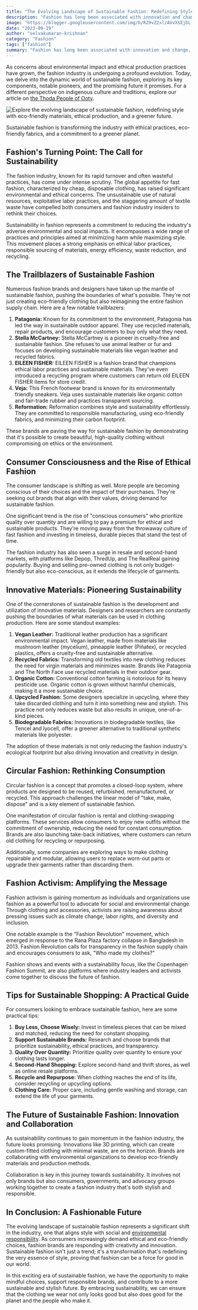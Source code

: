 ```yaml
---
title: "The Evolving Landscape of Sustainable Fashion: Redefining Style for a Greener Future"
description: "Fashion has long been associated with innovation and change, but in recent years, a new kind of transformation has taken center stage – the shift towa"
image: "https://blogger.googleusercontent.com/img/b/R29vZ2xl/AVvXsEjbL-LG2Gc6rok3zIsIGyi8-Wxvbnxv9ehQ6e5PS7zdhV-u8HDZQs_KbAfnSPn9Z-Z6nNLOcf1Rfp9OSqyirjnuebYuxC-LRPFyLxJ_NKoDmLVbkjDNY2uYqkkP77FJ_YJWrL07U2fsj_whtvv26vH71Y7k6UBl7IU2_xX2lEjZklLnl-GhGCiaO-3Q8qe8/s1600/Fashion%20technology%20evolving%20style%20for%20greener%20future.jpg"
date: "2023-09-19"
author: "selvakumaran-krishnan"
category: "Fashion"
tags: ["fashion"]
summary: "Fashion has long been associated with innovation and change, but in recent years, a new kind of transformation has taken center stage - the shift towards sustainable fashion."
---
```


As concerns about environmental impact and ethical production practices have grown, the fashion industry is undergoing a profound evolution. Today, we delve into the dynamic world of sustainable fashion, exploring its key components, notable pioneers, and the promising future it promises. For a different perspective on indigenous culture and traditions, explore our article on [the Thoda People of Ooty](https://www.wikimint.com/ooty-toda-people-nilgiris-guardians).

![Explore the evolving landscape of sustainable fashion, redefining style with eco-friendly materials, ethical production, and a greener future.](https://blogger.googleusercontent.com/img/b/R29vZ2xl/AVvXsEjbL-LG2Gc6rok3zIsIGyi8-Wxvbnxv9ehQ6e5PS7zdhV-u8HDZQs_KbAfnSPn9Z-Z6nNLOcf1Rfp9OSqyirjnuebYuxC-LRPFyLxJ_NKoDmLVbkjDNY2uYqkkP77FJ_YJWrL07U2fsj_whtvv26vH71Y7k6UBl7IU2_xX2lEjZklLnl-GhGCiaO-3Q8qe8/s1600/Fashion%20technology%20evolving%20style%20for%20greener%20future.jpg "Sustainable Fashion: Redefining Style for a Greener Future")

Sustainable fashion is transforming the industry with ethical practices, eco-friendly fabrics, and a commitment to a greener planet.

Fashion's Turning Point: The Call for Sustainability
----------------------------------------------------

The fashion industry, known for its rapid turnover and often wasteful practices, has come under intense scrutiny. The global appetite for fast fashion, characterized by cheap, disposable clothing, has raised significant environmental and ethical concerns. The unsustainable use of natural resources, exploitative labor practices, and the staggering amount of textile waste have compelled both consumers and fashion industry insiders to rethink their choices.

Sustainability in fashion represents a commitment to reducing the industry's adverse environmental and social impacts. It encompasses a wide range of practices and principles aimed at minimizing harm while maximizing style. This movement places a strong emphasis on ethical labor practices, responsible sourcing of materials, energy efficiency, waste reduction, and recycling.

The Trailblazers of Sustainable Fashion
---------------------------------------

Numerous fashion brands and designers have taken up the mantle of sustainable fashion, pushing the boundaries of what's possible. They're not just creating eco-friendly clothing but also reimagining the entire fashion supply chain. Here are a few notable trailblazers:

1.  **Patagonia:** Known for its commitment to the environment, Patagonia has led the way in sustainable outdoor apparel. They use recycled materials, repair products, and encourage customers to buy only what they need.
2.  **Stella McCartney:** Stella McCartney is a pioneer in cruelty-free and sustainable fashion. She refuses to use animal leather or fur and focuses on developing sustainable materials like vegan leather and recycled fabrics.
3.  **EILEEN FISHER:** EILEEN FISHER is a fashion brand that champions ethical labor practices and sustainable materials. They've even introduced a recycling program where customers can return old EILEEN FISHER items for store credit.
4.  **Veja:** This French footwear brand is known for its environmentally friendly sneakers. Veja uses sustainable materials like organic cotton and fair-trade rubber and practices transparent sourcing.
5.  **Reformation:** Reformation combines style and sustainability effortlessly. They are committed to responsible manufacturing, using eco-friendly fabrics, and minimizing their carbon footprint.

These brands are paving the way for sustainable fashion by demonstrating that it's possible to create beautiful, high-quality clothing without compromising on ethics or the environment.

Consumer Consciousness and the Rise of Ethical Fashion
------------------------------------------------------

The consumer landscape is shifting as well. More people are becoming conscious of their choices and the impact of their purchases. They're seeking out brands that align with their values, driving demand for sustainable fashion.

One significant trend is the rise of "conscious consumers" who prioritize quality over quantity and are willing to pay a premium for ethical and sustainable products. They're moving away from the throwaway culture of fast fashion and investing in timeless, durable pieces that stand the test of time.

The fashion industry has also seen a surge in resale and second-hand markets, with platforms like Depop, ThredUp, and The RealReal gaining popularity. Buying and selling pre-owned clothing is not only budget-friendly but also eco-conscious, as it extends the lifecycle of garments.

Innovative Materials: Pioneering Sustainability
-----------------------------------------------

One of the cornerstones of sustainable fashion is the development and utilization of innovative materials. Designers and researchers are constantly pushing the boundaries of what materials can be used in clothing production. Here are some standout examples:

1.  **Vegan Leather:** Traditional leather production has a significant environmental impact. Vegan leather, made from materials like mushroom leather (mycelium), pineapple leather (Piñatex), or recycled plastics, offers a cruelty-free and sustainable alternative.
2.  **Recycled Fabrics:** Transforming old textiles into new clothing reduces the need for virgin materials and minimizes waste. Brands like Patagonia and The North Face use recycled materials in their outdoor gear.
3.  **Organic Cotton:** Conventional cotton farming is notorious for its heavy pesticide use. Organic cotton is grown without harmful chemicals, making it a more sustainable choice.
4.  **Upcycled Fashion:** Some designers specialize in upcycling, where they take discarded clothing and turn it into something new and stylish. This practice not only reduces waste but also results in unique, one-of-a-kind pieces.
5.  **Biodegradable Fabrics:** Innovations in biodegradable textiles, like Tencel and lyocell, offer a greener alternative to traditional synthetic materials like polyester.

The adoption of these materials is not only reducing the fashion industry's ecological footprint but also driving innovation and creativity in design.

Circular Fashion: Rethinking Consumption
----------------------------------------

Circular fashion is a concept that promotes a closed-loop system, where products are designed to be reused, refurbished, remanufactured, or recycled. This approach challenges the linear model of "take, make, dispose" and is a key element of sustainable fashion.

One manifestation of circular fashion is rental and clothing-swapping platforms. These services allow consumers to enjoy new outfits without the commitment of ownership, reducing the need for constant consumption. Brands are also launching take-back initiatives, where customers can return old clothing for recycling or repurposing.

Additionally, some companies are exploring ways to make clothing repairable and modular, allowing users to replace worn-out parts or upgrade their garments rather than discarding them.

Fashion Activism: Amplifying the Message
----------------------------------------

Fashion activism is gaining momentum as individuals and organizations use fashion as a powerful tool to advocate for social and environmental change. Through clothing and accessories, activists are raising awareness about pressing issues such as climate change, labor rights, and diversity and inclusion.

One notable example is the "Fashion Revolution" movement, which emerged in response to the Rana Plaza factory collapse in Bangladesh in 2013. Fashion Revolution calls for transparency in the fashion supply chain and encourages consumers to ask, "Who made my clothes?"

Fashion shows and events with a sustainability focus, like the Copenhagen Fashion Summit, are also platforms where industry leaders and activists come together to discuss the future of fashion.

Tips for Sustainable Shopping: A Practical Guide
------------------------------------------------

For consumers looking to embrace sustainable fashion, here are some practical tips:

1.  **Buy Less, Choose Wisely:** Invest in timeless pieces that can be mixed and matched, reducing the need for constant shopping.
2.  **Support Sustainable Brands:** Research and choose brands that prioritize sustainability, ethical practices, and transparency.
3.  **Quality Over Quantity:** Prioritize quality over quantity to ensure your clothing lasts longer.
4.  **Second-Hand Shopping:** Explore second-hand and thrift stores, as well as online resale platforms.
5.  **Recycle and Repurpose:** When clothing reaches the end of its life, consider recycling or upcycling options.
6.  **Clothing Care:** Proper care, including gentle washing and storage, can extend the life of your garments.

The Future of Sustainable Fashion: Innovation and Collaboration
---------------------------------------------------------------

As sustainability continues to gain momentum in the fashion industry, the future looks promising. Innovations like 3D printing, which can create custom-fitted clothing with minimal waste, are on the horizon. Brands are collaborating with environmental organizations to develop eco-friendly materials and production methods.

Collaboration is key in this journey towards sustainability. It involves not only brands but also consumers, governments, and advocacy groups working together to create a fashion industry that's both stylish and responsible.

In Conclusion: A Fashionable Future
-----------------------------------

The evolving landscape of sustainable fashion represents a significant shift in the industry, one that aligns style with social and [environmental responsibility](https://www.wikimint.com/innovative-approaches-to-achieving). As consumers increasingly demand ethical and eco-friendly choices, fashion brands are responding with creativity and innovation. Sustainable fashion isn't just a trend; it's a transformation that's redefining the very essence of style, proving that fashion can be a force for good in our world.

In this exciting era of sustainable fashion, we have the opportunity to make mindful choices, support responsible brands, and contribute to a more sustainable and stylish future. By embracing sustainability, we can ensure that the clothing we wear not only looks good but also does good for the planet and the people who make it.